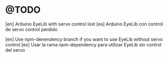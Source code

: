 # @TODO

[en] Arduino EyeLib with servo control lost
[es] Arduino EyeLib con control de servo control perdido

[en] Use npm-denendency branch if you want to use EyeLib without servo control
[es] Usar la rama npm-dependency para utilizar EyeLib sin control del servo
